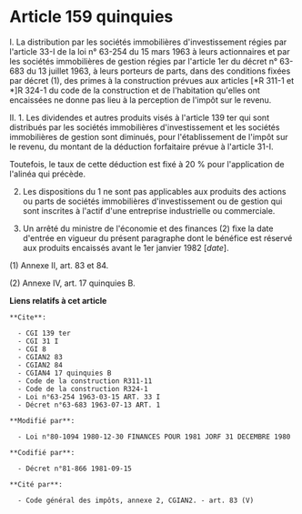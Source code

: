 # Article 159 quinquies

I. La distribution par les sociétés immobilières d'investissement régies par l'article 33-I de la loi n° 63-254 du 15 mars
1963 à leurs actionnaires et par les sociétés immobilières de gestion régies par l'article 1er du décret n° 63-683 du 13
juillet 1963, à leurs porteurs de parts, dans des conditions fixées par décret (1), des primes à la construction prévues aux
articles [*R 311-1 et *]R 324-1 du code de la construction et de l'habitation qu'elles ont encaissées ne donne pas lieu à la
perception de l'impôt sur le revenu.

II. 1. Les dividendes et autres produits visés à l'article 139 ter qui sont distribués par les sociétés immobilières
d'investissement et les sociétés immobilières de gestion sont diminués, pour l'établissement de l'impôt sur le revenu, du
montant de la déduction forfaitaire prévue à l'article 31-I.

Toutefois, le taux de cette déduction est fixé à 20 % pour l'application de l'alinéa qui précède.

2. Les dispositions du 1 ne sont pas applicables aux produits des actions ou parts de sociétés immobilières d'investissement
ou de gestion qui sont inscrites à l'actif d'une entreprise industrielle ou commerciale.

3. Un arrêté du ministre de l'économie et des finances (2) fixe la date d'entrée en vigueur du présent paragraphe dont le
bénéfice est réservé aux produits encaissés avant le 1er janvier 1982 [*date*].

(1) Annexe II, art. 83 et 84.

(2) Annexe IV, art. 17 quinquies B.

**Liens relatifs à cet article**

	**Cite**:

	  - CGI 139 ter
	  - CGI 31 I
	  - CGI 8
	  - CGIAN2 83
	  - CGIAN2 84
	  - CGIAN4 17 quinquies B
	  - Code de la construction R311-11
	  - Code de la construction R324-1
	  - Loi n°63-254 1963-03-15 ART. 33 I
	  - Décret n°63-683 1963-07-13 ART. 1

	**Modifié par**:

	  - Loi n°80-1094 1980-12-30 FINANCES POUR 1981 JORF 31 DECEMBRE 1980

	**Codifié par**:

	  - Décret n°81-866 1981-09-15

	**Cité par**:

	  - Code général des impôts, annexe 2, CGIAN2. - art. 83 (V)
